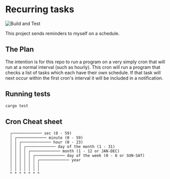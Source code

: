 # Recurring tasks

![Build and Test](https://github.com/hockeybuggy/recurring_tasks/workflows/Build%20and%20Test/badge.svg)

This project sends reminders to myself on a schedule.

## The Plan

The intention is for this repo to run a program on a very simply cron that will
run at a normal interval (such as hourly). This cron will run a program that
checks a list of tasks which each have their own schedule. If that task will
next occur within the first cron's interval it will be included in a
notification.

## Running tests

```bash
cargo test
```

## Cron Cheat sheet

```
  ┌───────────── sec (0 - 59)
  │ ┌───────────── minute (0 - 59)
  │ │ ┌───────────── hour (0 - 23)
  │ │ │ ┌───────────── day of the month (1 - 31)
  │ │ │ │ ┌───────────── month (1 - 12 or JAN-DEC)
  │ │ │ │ │ ┌───────────── day of the week (0 - 6 or SUN-SAT)
  │ │ │ │ │ │ ┌───────────── year
  │ │ │ │ │ │ │
  │ │ │ │ │ │ │
  * * * * * * *
```
